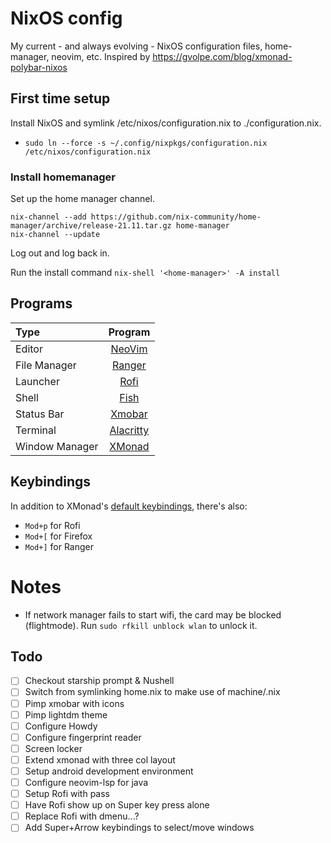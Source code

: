 # NixOS config

My current - and always evolving - NixOS configuration files, home-manager, neovim, etc.
Inspired by https://gvolpe.com/blog/xmonad-polybar-nixos


## First time setup

Install NixOS and symlink /etc/nixos/configuration.nix to ./configuration.nix.
  - `sudo ln --force -s ~/.config/nixpkgs/configuration.nix /etc/nixos/configuration.nix`

### Install homemanager
Set up the home manager channel.
```
nix-channel --add https://github.com/nix-community/home-manager/archive/release-21.11.tar.gz home-manager
nix-channel --update
```
Log out and log back in.

Run the install command
`nix-shell '<home-manager>' -A install`

## Programs

| Type           | Program      |
| :------------- | :----------: |
| Editor         | [NeoVim](https://neovim.io/) |
| File Manager   | [Ranger](https://ranger.github.io/) |
| Launcher       | [Rofi](https://github.com/davatorium/rofi) |
| Shell          | [Fish](https://fishshell.com/) |
| Status Bar     | [Xmobar](https://github.com/jaor/xmobar) |
| Terminal       | [Alacritty](https://github.com/alacritty/alacritty) |
| Window Manager | [XMonad](https://xmonad.org/) |


## Keybindings

In addition to XMonad's [default keybindings](https://xmonad.org/images/cheat/xmbindings.png),
there's also:

* `Mod+p` for Rofi
* `Mod+[` for Firefox
* `Mod+]` for Ranger

# Notes
- If network manager fails to start wifi, the card may be blocked (flightmode). Run `sudo rfkill unblock wlan` to unlock it.


## Todo

- [ ] Checkout starship prompt & Nushell
- [ ] Switch from symlinking home.nix to make use of machine/<hostname>.nix
- [ ] Pimp xmobar with icons
- [ ] Pimp lightdm theme
- [ ] Configure Howdy
- [ ] Configure fingerprint reader
- [ ] Screen locker
- [ ] Extend xmonad with three col layout
- [ ] Setup android development environment
- [ ] Configure neovim-lsp for java
- [ ] Setup Rofi with pass
- [ ] Have Rofi show up on Super key press alone
- [ ] Replace Rofi with dmenu...?
- [ ] Add Super+Arrow keybindings to select/move windows
